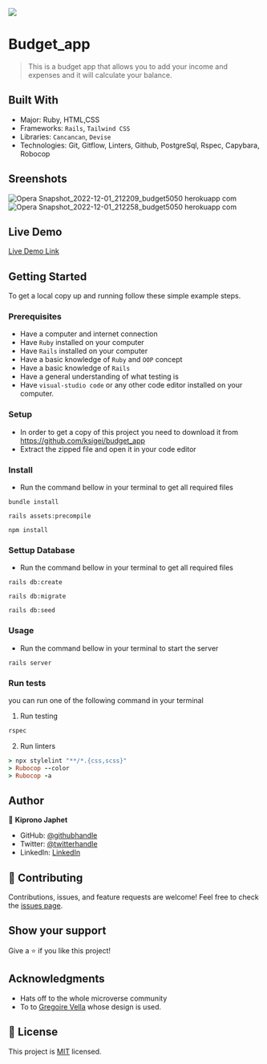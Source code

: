 ![](https://img.shields.io/badge/Microverse-blueviolet)

# Budget_app

> This is a budget app that allows you to add your income and expenses and it will calculate your balance.


## Built With

- Major: Ruby, HTML,CSS
- Frameworks: `Rails`, `Tailwind CSS`
- Libraries: `Cancancan`, `Devise`
- Technologies: Git, Gitflow, Linters, Github, PostgreSql, Rspec, Capybara, Robocop
## Sreenshots
![Opera Snapshot_2022-12-01_212209_budget5050 herokuapp com](https://user-images.githubusercontent.com/92704732/205131754-888015ab-48f3-4437-a079-383baa8e5683.png)
![Opera Snapshot_2022-12-01_212258_budget5050 herokuapp com](https://user-images.githubusercontent.com/92704732/205131761-09947274-5098-4418-9177-68231bcfc193.png)

## Live Demo

[Live Demo Link](https://budget5050.herokuapp.com/)

## Getting Started
To get a local copy up and running follow these simple example steps.

### Prerequisites
- Have a computer and internet connection
- Have `Ruby` installed on your computer
- Have `Rails` installed on your computer
- Have a basic knowledge of `Ruby` and `OOP` concept
- Have a basic knowledge of `Rails`
- Have a general understanding of what testing is
- Have `visual-studio code` or any other code editor installed on your computer.

### Setup
- In order to get a copy of this project you need to download it from https://github.com/ksigei/budget_app
- Extract the zipped file and open it in your code editor
### Install
- Run the command bellow in your terminal to get all required files
```
bundle install
```
```
rails assets:precompile
```

```
npm install
```
### Settup Database
- Run the command bellow in your terminal to get all required files
```
rails db:create
```
```
rails db:migrate
```
```
rails db:seed
```

### Usage
- Run the command bellow in your terminal to start the server
```
rails server
```
### Run tests
you can run one of the following command in your terminal
1. Run testing
```Ruby
rspec
```
2. Run linters
```Ruby
> npx stylelint "**/*.{css,scss}"
> Rubocop --color
> Rubocop -a
```
## Author

👤 **Kiprono Japhet**

- GitHub: [@githubhandle](https://github.com/ksigei)
- Twitter: [@twitterhandle](https://twitter.com/_kipronojaphet)
- LinkedIn: [LinkedIn](https://www.linkedin.com/in/kiprono-japhet/)


## 🤝 Contributing

Contributions, issues, and feature requests are welcome!
Feel free to check the [issues page](../../issues/).
## Show your support

Give a ⭐️ if you like this project!
## Acknowledgments

- Hats off to the whole microverse community
- To to [Gregoire Vella](https://www.behance.net/gregoirevella) whose design is used.

## 📝 License
This project is [MIT](./LICENSE) licensed.
